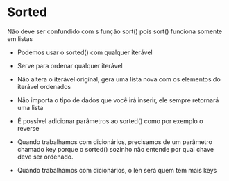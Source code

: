 # Sorted

Não deve ser confundido com s função sort() pois sort() funciona somente em listas

- Podemos usar o sorted() com qualquer iterável

- Serve para ordenar qualquer iterável

- Não altera o iterável original, gera uma lista nova com os elementos do iterável ordenados

- Não importa o tipo de dados que você irá inserir, ele sempre retornará uma lista

- É possível adicionar parâmetros ao sorted() como por exemplo o reverse

- Quando trabalhamos com dicionários, precisamos de um parâmetro chamado key porque o sorted() sozinho não entende por qual chave deve ser ordenado.

- Quando trabalhamos com dicionários, o len será quem tem mais keys